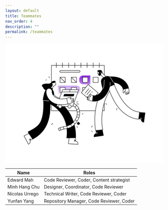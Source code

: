 ```yaml
---
layout: default
title: Teammates
nav_order: 4
description: ""
permalink: /teammates
---
```

![collaboration](teammates-img.jpg)


Name | Roles
--|--
Edward Mah | Code Reviewer, Coder, Content strategist
Minh Hang Chu | Designer, Coordinator, Code Reviewer
Nicolas Urrego | Technical Writer, Code Reviewer, Coder
Yunfan Yang | Repository Manager, Code Reviewer, Coder